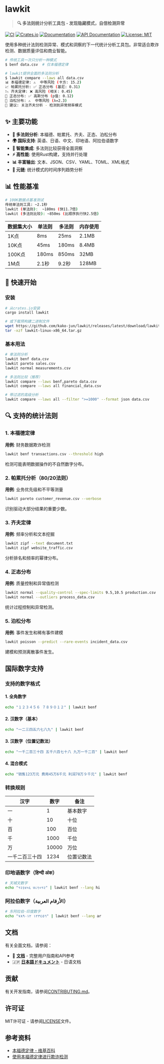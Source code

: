 # lawkit

> **🔍 多法则统计分析工具包 - 发现隐藏模式，自信检测异常**

[![CI](https://github.com/kako-jun/lawkit/actions/workflows/ci.yml/badge.svg)](https://github.com/kako-jun/lawkit/actions/workflows/ci.yml)
[![Crates.io](https://img.shields.io/crates/v/lawkit-core.svg)](https://crates.io/crates/lawkit-core)
[![Documentation](https://img.shields.io/badge/docs-CLI%20%26%20API-blue)](docs/index.md)
[![API Documentation](https://docs.rs/lawkit-core/badge.svg)](https://docs.rs/lawkit-core)
[![License: MIT](https://img.shields.io/badge/License-MIT-blue.svg)](LICENSE)

使用多种统计法则检测异常、模式和洞察的下一代统计分析工具包。非常适合欺诈检测、数据质量评估和商业智能。

```bash
# 传统工具一次只分析一种模式
$ benf data.csv  # 仅本福德定律

# lawkit提供全面的多法则分析
$ lawkit compare --laws all data.csv
📊 本福德定律: ⚠️  中等风险 (卡方: 15.2)
📈 帕累托分析: ✅ 正态分布 (基尼: 0.31)
📉 齐夫定律: ❌ 高风险 (相关: 0.45)
🔔 正态分布: ✅ 高斯分布 (p值: 0.12)
🎯 泊松分布: ⚠️  中等风险 (λ=2.3)
🧠 建议: 关注齐夫分析 - 检测到异常频率模式
```

## ✨ 主要功能

- **🎯 多法则分析**: 本福德、帕累托、齐夫、正态、泊松分布
- **🌍 国际支持**: 英语、日语、中文、印地语、阿拉伯语数字
- **🤖 智能集成**: 多法则比较获得全面洞察
- **⚡ 高性能**: 使用Rust构建，支持并行处理
- **📊 丰富输出**: 文本、JSON、CSV、YAML、TOML、XML格式
- **🔗 元链**: 统计模式的时间序列趋势分析

## 📊 性能基准

```bash
# 100K数据点基准测试
传统单法则工具: ~2.1秒
lawkit (单法则):  ~180ms (快11.7倍)
lawkit (多法则比较): ~850ms (比顺序执行快2.5倍)
```

| 数据集大小 | 单法则 | 多法则 | 内存使用 |
|-----------|--------|-------|----------|
| 1K点      | 8ms    | 25ms  | 2.1MB    |
| 10K点     | 45ms   | 180ms | 8.4MB    |
| 100K点    | 180ms  | 850ms | 32MB     |
| 1M点      | 2.1秒  | 9.2秒 | 128MB    |

## 🚀 快速开始

### 安装

```bash
# 从crates.io安装
cargo install lawkit

# 或下载预构建二进制文件
wget https://github.com/kako-jun/lawkit/releases/latest/download/lawkit-linux-x86_64.tar.gz
tar -xzf lawkit-linux-x86_64.tar.gz
```

### 基本用法

```bash
# 单法则分析
lawkit benf data.csv
lawkit pareto sales.csv
lawkit normal measurements.csv

# 多法则比较（推荐）
lawkit compare --laws benf,pareto data.csv
lawkit compare --laws all financial_data.csv

# 带过滤的高级分析
lawkit compare --laws all --filter ">=1000" --format json data.csv
```

## 🔍 支持的统计法则

### 1. 本福德定律
**用例**: 财务数据欺诈检测
```bash
lawkit benf transactions.csv --threshold high
```
检测可能表明数据操作的不自然数字分布。

### 2. 帕累托分析（80/20法则）
**用例**: 业务优先级和不平等测量
```bash
lawkit pareto customer_revenue.csv --verbose
```
识别驱动大部分结果的重要少数。

### 3. 齐夫定律
**用例**: 频率分析和文本挖掘
```bash
lawkit zipf --text document.txt
lawkit zipf website_traffic.csv
```
分析排名和频率的幂律分布。

### 4. 正态分布
**用例**: 质量控制和异常值检测
```bash
lawkit normal --quality-control --spec-limits 9.5,10.5 production.csv
lawkit normal --outliers process_data.csv
```
统计过程控制和异常检测。

### 5. 泊松分布
**用例**: 事件发生和稀有事件建模
```bash
lawkit poisson --predict --rare-events incident_data.csv
```
建模和预测离散事件发生。

## 国际数字支持

### 支持的数字格式

#### 1. 全角数字
```bash
echo "１２３４５６ ７８９０１２" | lawkit benf
```

#### 2. 汉数字（基本）
```bash
echo "一二三四五六七八九" | lawkit benf
```

#### 3. 汉数字（位置记数法）
```bash
echo "一千二百三十四 五千六百七十八 九万一千二百" | lawkit benf
```

#### 4. 混合模式
```bash
echo "销售123万元 费用45万6千元 利润78万９千元" | lawkit benf
```

### 转换规则

| 汉字 | 数字 | 备注 |
|------|------|------|
| 一 | 1 | 基本数字 |
| 十 | 10 | 十位 |
| 百 | 100 | 百位 |
| 千 | 1000 | 千位 |
| 万 | 10000 | 万位 |
| 一千二百三十四 | 1234 | 位置记数法 |

### 印地语数字（हिन्दी अंक）
```bash
# 天城文数字
echo "१२३४५६ ७८९०१२" | lawkit benf --lang hi
```

### 阿拉伯数字（الأرقام العربية）
```bash  
# 东阿拉伯-印度数字
echo "١٢٣٤٥٦ ٧٨٩٠١٢" | lawkit benf --lang ar
```

## 文档

有关全面文档，请参阅：
- 📖 **[文档](docs/index.md)** - 完整用户指南和API参考
- 🇯🇵 **[日本語ドキュメント](docs/index_ja.md)** - 日语文档

## 贡献

有关开发指南，请参阅[CONTRIBUTING.md](CONTRIBUTING.md)。

## 许可证

MIT许可证 - 请参阅[LICENSE](LICENSE)文件。

## 参考资料

- [本福德定律 - 维基百科](https://zh.wikipedia.org/wiki/本福特定律)
- [使用本福德定律进行欺诈检测](https://example.com/benford-fraud)